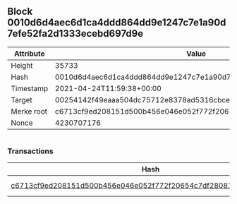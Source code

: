 ## Block 0010d6d4aec6d1ca4ddd864dd9e1247c7e1a90d7efe52fa2d1333ecebd697d9e

Attribute | Value
--- | ---
Height | 35733
Hash | 0010d6d4aec6d1ca4ddd864dd9e1247c7e1a90d7efe52fa2d1333ecebd697d9e
Timestamp | 2021-04-24T11:59:38+00:00
Target | 00254142f49eaaa504dc75712e8378ad5316cbcead634704b3734b6271167cc4
Merke root | c6713cf9ed208151d500b456e046e052f772f20654c7df28081130b685d552ad
Nonce | 4230707176

```

```

### Transactions

Hash | Amount
--- | ---
[c6713cf9ed208151d500b456e046e052f772f20654c7df28081130b685d552ad](c6713cf9ed208151d500b456e046e052f772f20654c7df28081130b685d552ad.md) | 10.00000000 SKEPTI 
